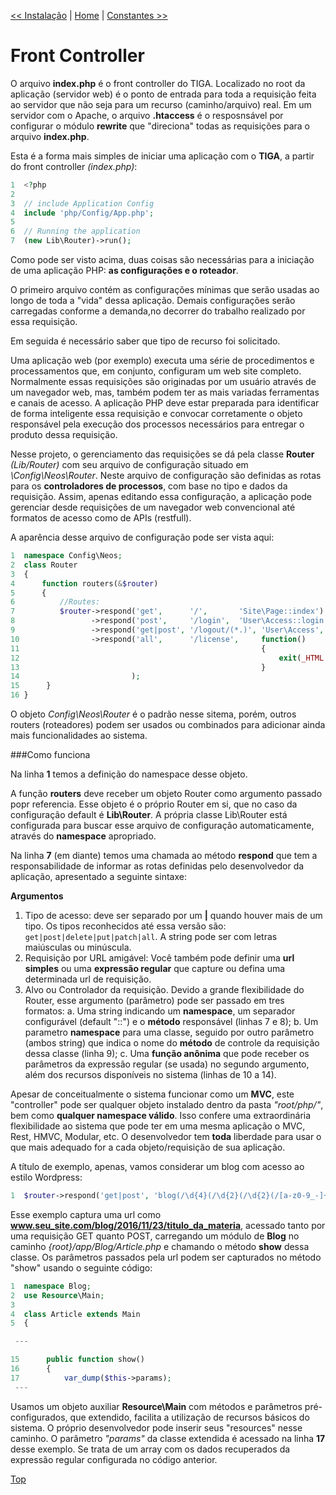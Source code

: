 [<< Instalação](https://github.com/sexcod/Tiga/tree/master/php/Lib/Doc/instalacao.md)
 | [Home](https://github.com/sexcod/Tiga/tree/master/php/Lib/Doc/README.md)
 | [Constantes >>](https://github.com/sexcod/Tiga/tree/master/php/Lib/Doc/constantes.md)
# Front Controller

O arquivo **index.php** é o front controller do TIGA. Localizado no root da aplicação (servidor web) é o ponto de entrada para toda a requisição feita ao servidor que não seja para um recurso (caminho/arquivo) real.
Em um servidor com o Apache, o arquivo **.htaccess** é o resposnsável por configurar o módulo **rewrite** que "direciona" todas as requisições para o arquivo **index.php**. 

Esta é a forma mais simples de iniciar uma aplicação com o **TIGA**, a partir do front controller *(index.php)*: 

```php
1  <?php
2  
3  // include Application Config
4  include 'php/Config/App.php';
5  
6  // Running the application
7  (new Lib\Router)->run();
```  

Como pode ser visto acima, duas coisas são necessárias para a iniciação de uma aplicação PHP: **as configurações e o roteador**.

O primeiro arquivo contém as configurações mínimas que serão usadas ao longo de toda a "vida" dessa aplicação. Demais configurações serão carregadas conforme a demanda,no decorrer do trabalho realizado por essa requisição.

Em seguida é necessário saber que tipo de recurso foi solicitado. 

Uma aplicação web (por exemplo) executa uma série de procedimentos e processamentos que, em conjunto, configuram um web site completo. Normalmente essas requisições são originadas por um usuário através de um navegador web, mas, também podem ter as mais variadas ferramentas e canais de acesso. A aplicação PHP deve estar preparada para identificar de forma inteligente essa requisição e convocar corretamente o objeto responsável pela execução dos processos necessários para entregar o produto dessa requisição.

Nesse projeto, o gerenciamento das requisições se dá pela classe **Router** *(Lib/Router)* com seu arquivo de configuração situado em *\Config\Neos\Router*. Neste arquivo de configuração são definidas as rotas para os **controladores de processos**, com base no tipo e dados da requisição. Assim, apenas editando essa configuração, a aplicação pode gerenciar desde requisições de um navegador web convencional até formatos de acesso como de APIs (restfull).

A aparência desse arquivo de configuração pode ser vista aqui:

```php
1  namespace Config\Neos;
2  class Router
3  {
4      function routers(&$router)
5      {
6          //Routes:
7          $router->respond('get',      '/',       'Site\Page::index')
8                 ->respond('post',     '/login',  'User\Access::login')
9                 ->respond('get|post', '/logout/(*.)', 'User\Access', 'logout')
10                ->respond('all',      '/license',     function()
11                                                      { 
12                                                          exit(_HTML.'license.html');
13                                                      }
14                         );
15      }
16 }
```  

O objeto *Config\Neos\Router* é o padrão nesse sitema, porém, outros routers (roteadores) podem ser usados ou combinados para adicionar ainda mais funcionalidades ao sistema.

###Como funciona

Na linha **1** temos a definição do namespace desse objeto.

A função **routers** deve receber um objeto Router como argumento passado popr referencia. Esse objeto é o próprio Router em si, que no caso da configuração default é **Lib\Router**. A própria classe Lib\Router está configurada para buscar esse arquivo de configuração automaticamente, através do **namespace** apropriado.

Na linha **7** (em diante) temos uma chamada ao método **respond** que tem a responsabilidade de informar as rotas definidas pelo desenvolvedor da aplicação, apresentado a seguinte sintaxe:

**Argumentos**

1. Tipo de acesso: deve ser separado por um **|** quando houver mais de um tipo. Os tipos reconhecidos até essa versão são: <code>get|post|delete|put|patch|all</code>. A string pode ser com letras maiúsculas ou minúscula.
2. Requisição por URL amigável: Você também pode definir uma **url simples** ou uma **expressão regular** que capture ou defina uma determinada url de requisição.
3. Alvo ou Controlador da requisição. Devido a grande flexibilidade do Router, esse argumento (parâmetro) pode ser passado em tres formatos: 
    a. Uma string indicando um **namespace**, um separador configurável (default "::") e o **método** responsável (linhas 7 e 8);
    b. Um parametro **namespace** para uma classe, seguido por outro parâmetro (ambos string) que indica o nome do **método** de controle da requisição dessa classe (linha 9);
    c. Uma **função anônima** que pode receber os parâmetros da expressão regular (se usada) no segundo argumento, além dos recursos disponíveis no sistema (linhas de 10 a 14).

Apesar de conceitualmente o sistema funcionar como um **MVC**, este "controller" pode ser qualquer objeto instalado dentro da pasta *"root/php/"*, bem como **qualquer namespace válido**. Isso confere uma extraordinária flexibilidade ao sistema que pode ter em uma mesma aplicação o MVC, Rest, HMVC, Modular, etc. O desenvolvedor tem **toda** liberdade para usar o que mais adequado for a cada objeto/requisição de sua aplicação. 

A título de exemplo, apenas, vamos considerar um blog com acesso ao estilo Wordpress:

```php
1  $router->respond('get|post', 'blog(/\d{4}(/\d{2}(/\d{2}(/[a-z0-9_-]+)?)?)?)?', 'Blog\Article::show');
```
Esse exemplo captura uma url como **www.seu_site.com/blog/2016/11/23/titulo_da_materia**, acessado tanto por uma requisição GET quanto POST, carregando um módulo de **Blog** no caminho *{root}/app/Blog/Article.php* e chamando o método **show** dessa classe. Os parâmetros passados pela url podem ser capturados no método "show" usando o seguinte código:

```php
1  namespace Blog;
2  use Resource\Main;
3
4  class Article extends Main
5  {

 ---

15      public function show()
16      {
17          var_dump($this->params);
 ---

```
Usamos um objeto auxiliar **Resource\Main** com métodos e parâmetros pré-configurados, que extendido, facilita a utilização de recursos básicos do sistema. O próprio desenvolvedor pode inserir seus "resources" nesse caminho.
O parâmetro *"params"* da classe extendida é acessado na linha **17** desse exemplo. Se trata de um array com os dados recuperados da expressão regular configurada no código anterior. 




[Top](bootstrap.md)
